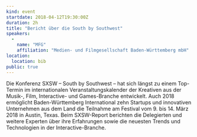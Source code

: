 ```yaml
---
kind: event
startdate: 2018-04-12T19:30:00Z
duration: 2h
title: "Bericht über die South by Southwest"
speakers:
  -
    name: "MFG"
    affiliation: "Medien- und Filmgesellschaft Baden-Württemberg mbH"
location:
  location: bib
public: true
---
```

Die Konferenz SXSW – South by Southwest – hat sich längst zu einem Top-Termin im internationalen Veranstaltungskalender der Kreativen aus der Musik-, Film, Interactive- und Games-Branche entwickelt.
Auch 2018 ermöglicht Baden-Württemberg International zehn Startups und innovativen Unternehmen aus dem Land die Teilnahme am Festival vom 9. bis 14. März 2018 in Austin, Texas. Beim SXSW-Report berichten die Delegierten und weitere Experten über ihre Erfahrungen sowie die neuesten Trends und Technologien in der Interactive-Branche.
